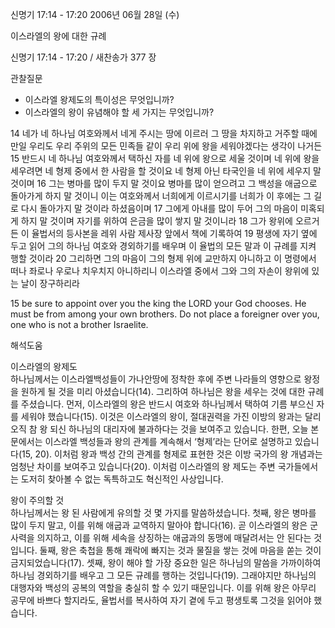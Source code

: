 신명기 17:14 - 17:20 
2006년 06월 28일 (수)

이스라엘의 왕에 대한 규례



신명기 17:14 - 17:20 / 새찬송가 377 장


관찰질문
- 이스라엘 왕제도의 특이성은 무엇입니까?
- 이스라엘의 왕이 유념해야 할 세 가지는 무엇입니까? 

14 네가 네 하나님 여호와께서 네게 주시는 땅에 이르러 그 땅을 차지하고 거주할 때에 만일 우리도 우리 주위의 모든 민족들 같이 우리 위에 왕을 세워야겠다는 생각이 나거든 15 반드시 네 하나님 여호와께서 택하신 자를 네 위에 왕으로 세울 것이며 네 위에 왕을 세우려면 네 형제 중에서 한 사람을 할 것이요 네 형제 아닌 타국인을 네 위에 세우지 말 것이며 16 그는 병마를 많이 두지 말 것이요 병마를 많이 얻으려고 그 백성을 애굽으로 돌아가게 하지 말 것이니 이는 여호와께서 너희에게 이르시기를 너희가 이 후에는 그 길로 다시 돌아가지 말 것이라 하셨음이며 17 그에게 아내를 많이 두어 그의 마음이 미혹되게 하지 말 것이며 자기를 위하여 은금을 많이 쌓지 말 것이니라 18 그가 왕위에 오르거든 이 율법서의 등사본을 레위 사람 제사장 앞에서 책에 기록하여 19 평생에 자기 옆에 두고 읽어 그의 하나님 여호와 경외하기를 배우며 이 율법의 모든 말과 이 규례를 지켜 행할 것이라 20 그리하면 그의 마음이 그의 형제 위에 교만하지 아니하고 이 명령에서 떠나 좌로나 우로나 치우치지 아니하리니 이스라엘 중에서 그와 그의 자손이 왕위에 있는 날이 장구하리라 

15  be sure to appoint over you the king the LORD your God chooses. He must be from among your own brothers. Do not place a foreigner over you, one who is not a brother Israelite.

해석도움





이스라엘의 왕제도  
하나님께서는 이스라엘백성들이 가나안땅에 정착한 후에 주변 나라들의 영향으로 왕정을 원하게 될 것을 미리 아셨습니다(14). 그리하여 하나님은 왕을 세우는 것에 대한 규례를 주셨습니다. 먼저, 이스라엘의 왕은 반드시 여호와 하나님께서 택하여 기름 부으신 자를 세워야 했습니다(15). 이것은 이스라엘의 왕이, 절대권력을 가진 이방의 왕과는 달리 오직 참 왕 되신 하나님의 대리자에 불과하다는 것을 보여주고 있습니다. 한편, 오늘 본문에서는 이스라엘 백성들과 왕의 관계를 계속해서 ‘형제’라는 단어로 설명하고 있습니다(15, 20). 이처럼 왕과 백성 간의 관계를 형제로 표현한 것은 이방 국가의 왕 개념과는 엄청난 차이를 보여주고 있습니다(20). 이처럼 이스라엘의 왕 제도는 주변 국가들에서는 도저히 찾아볼 수 없는 독특하고도 혁신적인 사상입니다.  

왕이 주의할 것  
하나님께서는 왕 된 사람에게 유의할 것 몇 가지를 말씀하셨습니다. 첫째, 왕은 병마를 많이 두지 말고, 이를 위해 애굽과 교역하지 말아야 합니다(16). 곧 이스라엘의 왕은 군사력을 의지하고, 이를 위해 세속을 상징하는 애굽과의 동맹에 매달려서는 안 된다는 것입니다. 둘째, 왕은 축첩을 통해 쾌락에 빠지는 것과 물질을 쌓는 것에 마음을 쏟는 것이 금지되었습니다(17). 셋째, 왕이 해야 할 가장 중요한 일은 하나님의 말씀을 가까이하여 하나님 경외하기를 배우고 그 모든 규례를 행하는 것입니다(19). 그래야지만 하나님의 대행자와 백성의 공복의 역할을 충실히 할 수 있기 때문입니다. 이를 위해 왕은 아무리 공무에 바쁘다 할지라도, 율법서를 복사하여 자기 곁에 두고 평생토록 그것을 읽어야 했습니다.